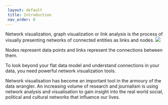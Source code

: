 ```yaml
---
 layout: default
 title: Introduction
 nav_order: 0
---
```

Network visualization, graph visualization or link analysis is the process of visually presenting networks of connected entities as links and nodes.
![]({{site.baseurl}}//Social_Network_Analysis_Visualization.png)

Nodes represent data points and links represent the connections between them.

To look beyond your flat data model and understand connections in your data, you need powerful network visualization tools.

Network visualisation has become an important tool in the armoury of the data wrangler. An increasing volume of research and journalism is using network analysis and visualisation to gain insight into the real world social, political and cultural networks that influence our lives.
